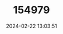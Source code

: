---
title: "154979"
category: "Bahaba chaptis"
draft: false
date: 2024-02-22 13:03:51
languages:
  English: ["Chaptis Bahaba"]
---